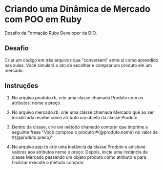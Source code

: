 # Criando uma Dinâmica de Mercado com POO em Ruby

Desafio da Formação Ruby Developer da DIO.

## Desafio

Criar um código em três arquivos que "conversem" entre si como aprendido nas aulas. Você simulará o ato de escolher e comprar um produto em um mercado.

## Instruções

1. No arquivo produto.rb, crie uma classe chamada Produto com os atributos: nome e preço.

2. No arquivo mercado.rb, crie uma classe chamada Mercado que ao ser inicializada recebe como atributo um objeto da classe Produto.

3. Dentro da classe, crie um método chamado comprar que imprime a seguinte frase "Você comprou o produto #{@produto.nome} no valor de #{@produto.preco}"

4. No arquivo app.rb crie uma instância da classe Produto e adicione valores aos atributos nome e preço. Depois, inicie uma instância da classe Mercado passando um objeto produto como atributo e para finalizar execute o método comprar.
